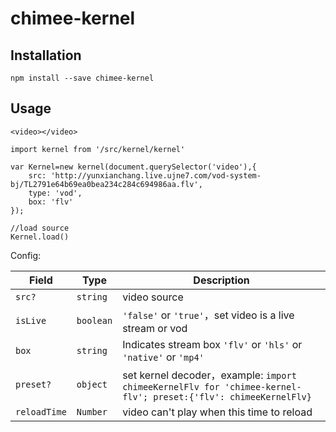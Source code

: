 # chimee-kernel

## Installation
```
npm install --save chimee-kernel
```
## Usage
```
<video></video>

import kernel from '/src/kernel/kernel'

var Kernel=new kernel(document.querySelector('video'),{
    src: 'http://yunxianchang.live.ujne7.com/vod-system-bj/TL2791e64b69ea0bea234c284c694986aa.flv',
    type: 'vod',
    box: 'flv'
});

//load source
Kernel.load()

```

Config:

Field | Type | Description
---|---|---
`src?` | `string` | video source
`isLive` | `boolean` | `'false'` or `'true'`，set video is a live stream or vod
`box` | `string` | Indicates stream box `'flv'` or `'hls'` or `'native'` or `'mp4'`
`preset?`| `object`| set kernel decoder，example: `import chimeeKernelFlv for 'chimee-kernel-flv'; preset:{'flv': chimeeKernelFlv}`
`reloadTime`| `Number`| video can't play when this time to reload

